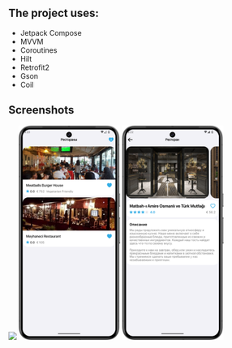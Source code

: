 ## The project uses:
- Jetpack Compose
- MVVM
- Coroutines
- Hilt
- Retrofit2
- Gson
- Coil

## Screenshots
<img src="https://github.com/antonbadretdinov/Restaurants/blob/master/Screenshot_1.png" width="200">  <img src="https://github.com/antonbadretdinov/Restaurants/blob/master/Screenshot_2.png" width="200">  <img src="https://github.com/antonbadretdinov/Restaurants/blob/master/Screenshot_3.png" width="200">
